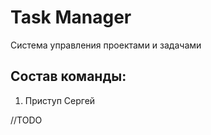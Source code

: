 # Task Manager
Система управления проектами и задачами

## Состав команды:
1) Приступ Сергей

//TODO